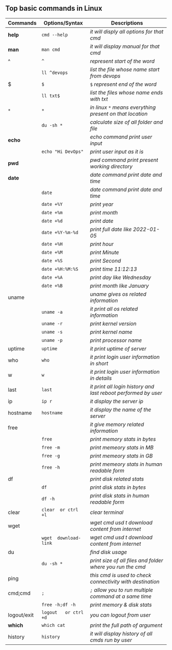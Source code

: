 ## Top basic commands in Linux
Commands | Options/Syntax | Descriptions
--- | --- | ---
**help**|`cmd --help` | *it will disply all options for that cmd*
**man**|`man cmd` | *it will display manual for that cmd*
^ | `^` | *represent start of the word*
| | `ll ^devops` |  *list the file whose name start from devops*
$ | `$` | `$` *represent end of the word*
| | `ll txt$` | *list the files whose name ends with txt*
`*` | `*` | *in linux `*` means everything present on that location*
| | `du -sh *` | *calculate size of all folder and file*
**echo** |  | *echo command print user input*
| | `echo "Hi DevOps"`| *print user input as it is*
**pwd** |  | *pwd command print present working directory*
**date** |  | *date command print date and time*
| |`date` | *date command print date and time*
| | `date +%Y`| *print year*
| | `date +%m`|*print month*
| | `date +%d`| *print date*
| | `date +%Y-%m-%d` | *print full date like 2022-01-05*
| | `date +%H`| *print hour*
| | `date +%M`|*print Minute*
| | `date +%S`| *print Second*
| | `date +%H:%M:%S` | *print time  11:12:13*
| | `date +%A`| *print day like Wednesday*
| | `date +%B`|*print month like January*
uname| | *uname gives os related information*
| | `uname -a` | *it print all os related information*
| | `uname -r` | *print kernel version*
| | `uname -s`| *print kernel name*
| | `uname -p` |*print processor name*
uptime |`uptime` | *it print uptime of server*
who |`who` | *it print login user information in short*
w |`w` | *it print login user information in details*
last|`last`|*it print all login history and last reboot performed by user*
ip | `ip r` | *it display the server ip*
hostname | `hostname` | *it display the name of the server*
free |  | *it give memory related information*
| | `free` | *print memory stats in bytes*
| | `free -m` | *print memeory stats in MB*
| | `free -g` | *print memeory stats in GB*
| | `free -h` | *print memeory stats in human readable form*
df | | *print disk related stats*
| | `df`|*print disk stats in bytes*
| | `df -h`|*print disk stats in human readable form*
clear| `clear  or ctrl +l` | *clear terminal*
wget| |*wget cmd usd t download content from internet*
| | `wget  download-link` | *wget cmd usd t download content from internet* 
du | | *find disk usage*
| |`du -sh *` | *print size of all files and folder where you run the cmd*
ping | | *this cmd is used to check connectivity with destination*
cmd;cmd | `;` |*`;` allow you to run multiple command at a same time*
| | `free -h;df -h`|*print memory & disk stats*
logout/exit | `logout   or ctrl +d` | *you can logout from user*
**which**|`which cat` | *print the full path of argument*
history |`history` |*it will display history of all cmds run by user*

